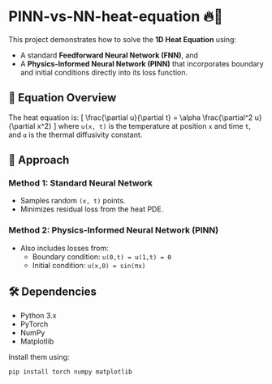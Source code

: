 # PINN-vs-NN-heat-equation 🔥🧠

This project demonstrates how to solve the **1D Heat Equation** using:
- A standard **Feedforward Neural Network (FNN)**, and
- A **Physics-Informed Neural Network (PINN)** that incorporates boundary and initial conditions directly into its loss function.

## 📖 Equation Overview

The heat equation is:
\[
\frac{\partial u}{\partial t} = \alpha \frac{\partial^2 u}{\partial x^2}
\]
where `u(x, t)` is the temperature at position `x` and time `t`, and `α` is the thermal diffusivity constant.

## 🧪 Approach

### Method 1: Standard Neural Network
- Samples random `(x, t)` points.
- Minimizes residual loss from the heat PDE.

### Method 2: Physics-Informed Neural Network (PINN)
- Also includes losses from:
  - Boundary condition: `u(0,t) = u(1,t) = 0`
  - Initial condition: `u(x,0) = sin(πx)`

## 🛠️ Dependencies
- Python 3.x
- PyTorch
- NumPy
- Matplotlib

Install them using:
```bash
pip install torch numpy matplotlib
